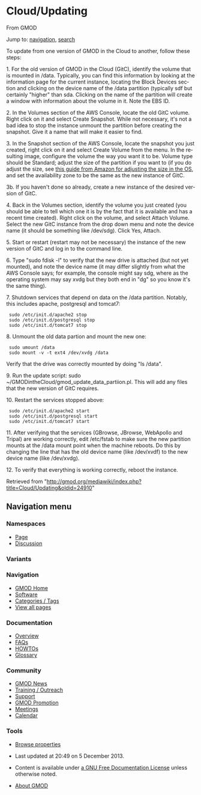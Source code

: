 <div id="mw-page-base" class="noprint">

</div>

<div id="mw-head-base" class="noprint">

</div>

<div id="content" class="mw-body" role="main">

<span id="top"></span>

<div id="mw-js-message" style="display:none;">

</div>



# <span dir="auto">Cloud/Updating</span>

<div id="bodyContent">

<div id="siteSub">

From GMOD

</div>

<div id="contentSub">

</div>

<div id="jump-to-nav" class="mw-jump">

Jump to: [navigation](#mw-navigation), [search](#p-search)

</div>

<div id="mw-content-text" class="mw-content-ltr" lang="en" dir="ltr">

To update from one version of GMOD in the Cloud to another, follow these
steps:

1\. For the old version of GMOD in the Cloud (GitC), identify the volume
that is mounted in /data. Typically, you can find this information by
looking at the information page for the current instance, locating the
Block Devices section and clicking on the device name of the /data
partition (typically sdf but certainly "higher" than sda. Clicking on
the name of the partition will create a window with information about
the volume in it. Note the EBS ID.

2\. In the Volumes section of the AWS Console, locate the old GitC
volume. Right click on it and select Create Snapshot. While not
necessary, it's not a bad idea to stop the instance unmount the
partition before creating the snapshot. Give it a name that will make it
easier to find.

3\. In the Snapshot section of the AWS Console, locate the snapshot you
just created, right click on it and select Create Volume from the menu.
In the resulting image, configure the volume the way you want it to be.
Volume type should be Standard; adjust the size of the partition if you
want to (if you do adjust the size, see <a
href="http://docs.aws.amazon.com/AWSEC2/latest/UserGuide/ebs-expand-volume.html#recognize-expanded-volume-linux#recognize-expanded-volume-linux"
class="external text" rel="nofollow">this guide from Amazon for
adjusting the size in the OS</a>, and set the availability zone to be
the same as the new instance of GitC.

3b. If you haven't done so already, create a new instance of the desired
version of GitC.

4\. Back in the Volumes section, identify the volume you just created
(you should be able to tell which one it is by the fact that it is
available and has a recent time created). Right click on the volume, and
select Attach Volume. Select the new GitC instance from the drop down
menu and note the device name (it should be something like /dev/sdg).
Click Yes, Attach.

5\. Start or restart (restart may not be necessary) the instance of the
new version of GitC and log in to the command line.

6\. Type "sudo fdisk -l" to verify that the new drive is attached (but
not yet mounted), and note the device name (it may differ slightly from
what the AWS Console says; for example, the console might say sdg, where
as the operating system may say xvdg but they both end in "dg" so you
know it's the same thing).

7\. Shutdown services that depend on data on the /data partition.
Notably, this includes apache, postgresql and tomcat7:

     sudo /etc/init.d/apache2 stop
     sudo /etc/init.d/postgresql stop
     sudo /etc/init.d/tomcat7 stop

8\. Unmount the old data partion and mount the new one:

     sudo umount /data
     sudo mount -v -t ext4 /dev/xvdg /data

Verify that the drive was correctly mounted by doing "ls /data".

9\. Run the update script: sudo
~/GMODintheCloud/gmod_update_data_partiion.pl. This will add any files
that the new version of GitC requires.

10\. Restart the services stopped above:

     sudo /etc/init.d/apache2 start
     sudo /etc/init.d/postgresql start
     sudo /etc/init.d/tomcat7 start

11\. After verifying that the services (GBrowse, JBrowse, WebApollo and
Tripal) are working correctly, edit /etc/fstab to make sure the new
partition mounts at the /data mount point when the machine reboots. Do
this by changing the line that has the old device name (like /dev/xvdf)
to the new device name (like /dev/xvdg).

12\. To verify that everything is working correctly, reboot the
instance.

</div>

<div class="printfooter">

Retrieved from
"<http://gmod.org/mediawiki/index.php?title=Cloud/Updating&oldid=24910>"

</div>

<div id="catlinks" class="catlinks catlinks-allhidden">

</div>

<div class="visualClear">

</div>

</div>

</div>

<div id="mw-navigation">

## Navigation menu

<div id="mw-head">



<div id="left-navigation">

<div id="p-namespaces" class="vectorTabs" role="navigation"
aria-labelledby="p-namespaces-label">

### Namespaces

- <span id="ca-nstab-main"><a href="Updating" accesskey="c"
  title="View the content page [c]">Page</a></span>
- <span id="ca-talk"><a
  href="http://gmod.org/mediawiki/index.php?title=Talk:Cloud/Updating&amp;action=edit&amp;redlink=1"
  accesskey="t"
  title="Discussion about the content page [t]">Discussion</a></span>

</div>

<div id="p-variants" class="vectorMenu emptyPortlet" role="navigation"
aria-labelledby="p-variants-label">

### 

### Variants[](#)

<div class="menu">

</div>

</div>

</div>





</div>

</div>

</div>

<div id="mw-panel">

<div id="p-logo" role="banner">

<a href="../Main_Page"
style="background-image: url(../../images/GMOD-cogs.png);"
title="Visit the main page"></a>

</div>

<div id="p-Navigation" class="portal" role="navigation"
aria-labelledby="p-Navigation-label">

### Navigation

<div class="body">

- <span id="n-GMOD-Home">[GMOD Home](../Main_Page)</span>
- <span id="n-Software">[Software](../GMOD_Components)</span>
- <span id="n-Categories-.2F-Tags">[Categories /
  Tags](../Categories)</span>
- <span id="n-View-all-pages">[View all
  pages](../Special:AllPages)</span>

</div>

</div>

<div id="p-Documentation" class="portal" role="navigation"
aria-labelledby="p-Documentation-label">

### Documentation

<div class="body">

- <span id="n-Overview">[Overview](../Overview)</span>
- <span id="n-FAQs">[FAQs](../Category:FAQ)</span>
- <span id="n-HOWTOs">[HOWTOs](../Category:HOWTO)</span>
- <span id="n-Glossary">[Glossary](../Glossary)</span>

</div>

</div>

<div id="p-Community" class="portal" role="navigation"
aria-labelledby="p-Community-label">

### Community

<div class="body">

- <span id="n-GMOD-News">[GMOD News](../GMOD_News)</span>
- <span id="n-Training-.2F-Outreach">[Training /
  Outreach](../Training_and_Outreach)</span>
- <span id="n-Support">[Support](../Support)</span>
- <span id="n-GMOD-Promotion">[GMOD Promotion](../GMOD_Promotion)</span>
- <span id="n-Meetings">[Meetings](../Meetings)</span>
- <span id="n-Calendar">[Calendar](../Calendar)</span>

</div>

</div>

<div id="p-tb" class="portal" role="navigation"
aria-labelledby="p-tb-label">

### Tools

<div class="body">


- <span id="t-smwbrowselink"><a href="../Special:Browse/Cloud-2FUpdating" rel="smw-browse">Browse
  properties</a></span>


</div>

</div>

</div>

</div>

<div id="footer" role="contentinfo">

- <span id="footer-info-lastmod">Last updated at 20:49 on 5 December
  2013.</span>
<!-- - <span id="footer-info-viewcount">11,265 page views.</span> -->
- <span id="footer-info-copyright">Content is available under
  <a href="http://www.gnu.org/licenses/fdl-1.3.html" class="external"
  rel="nofollow">a GNU Free Documentation License</a> unless otherwise
  noted.</span>

<!-- -->

- <span id="footer-places-about">[About
  GMOD](../GMOD:About "GMOD:About")</span>

<!-- -->






</div>
